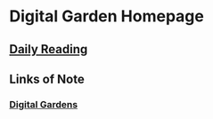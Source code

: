 # Digital Garden Homepage

## [Daily Reading](/digitalgardens.md/dailyreading.md)

## Links of Note
### [Digital Gardens](/thwiki/digitalgardens.md/digitalgardens)
